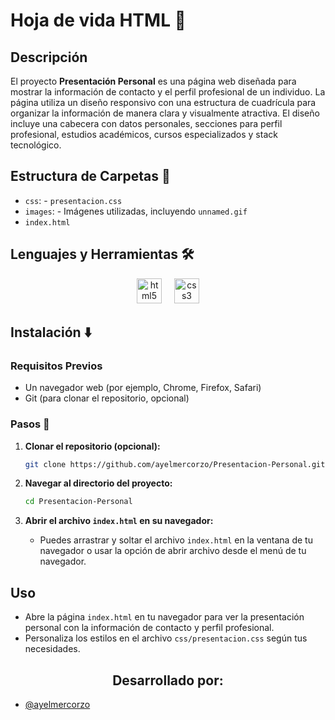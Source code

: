 # Hoja de vida HTML 🧍

## Descripción
El proyecto **Presentación Personal** es una página web diseñada para mostrar la información de contacto y el perfil profesional de un individuo. La página utiliza un diseño responsivo con una estructura de cuadrícula para organizar la información de manera clara y visualmente atractiva. El diseño incluye una cabecera con datos personales, secciones para perfil profesional, estudios académicos, cursos especializados y stack tecnológico.

## Estructura de Carpetas 📁

- `css`: - `presentacion.css`
- `images`: - Imágenes utilizadas, incluyendo `unnamed.gif`
- `index.html`

## Lenguajes y Herramientas 🛠
<div align="center">
  <img src="https://cdn.jsdelivr.net/gh/devicons/devicon/icons/html5/html5-original.svg" height="40" alt="html5 logo" />
  <img width="12" />
  <img src="https://cdn.jsdelivr.net/gh/devicons/devicon/icons/css3/css3-original.svg" height="40" alt="css3 logo" />
</div>

## Instalación ⬇️

### Requisitos Previos
- Un navegador web (por ejemplo, Chrome, Firefox, Safari)
- Git (para clonar el repositorio, opcional)

### Pasos 👣
1. **Clonar el repositorio (opcional):**
    ```sh
    git clone https://github.com/ayelmercorzo/Presentacion-Personal.git
    ```

2. **Navegar al directorio del proyecto:**
    ```sh
    cd Presentacion-Personal
    ```

3. **Abrir el archivo `index.html` en su navegador:**
    - Puedes arrastrar y soltar el archivo `index.html` en la ventana de tu navegador o usar la opción de abrir archivo desde el menú de tu navegador.

## Uso
- Abre la página `index.html` en tu navegador para ver la presentación personal con la información de contacto y perfil profesional.
- Personaliza los estilos en el archivo `css/presentacion.css` según tus necesidades.

<h2 align="center">Desarrollado por:</h2>

- [@ayelmercorzo](https://www.github.com/ayelmercorzo)
